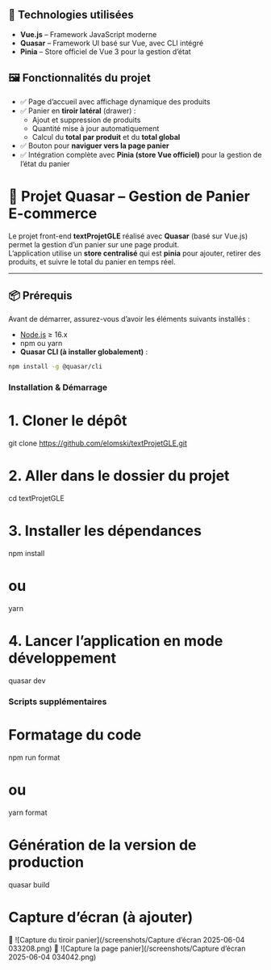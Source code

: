 ## 🧰 Technologies utilisées

- **Vue.js** – Framework JavaScript moderne
- **Quasar** – Framework UI basé sur Vue, avec CLI intégré
- **Pinia** – Store officiel de Vue 3 pour la gestion d’état



## 🖼️ Fonctionnalités du projet

- ✅ Page d’accueil avec affichage dynamique des produits
- ✅ Panier en **tiroir latéral** (drawer) :
  - Ajout et suppression de produits
  - Quantité mise à jour automatiquement
  - Calcul du **total par produit** et du **total global**
- ✅ Bouton pour **naviguer vers la page panier**
- ✅ Intégration complète avec **Pinia (store Vue officiel)** pour la gestion de l’état du panier



# 🛒 Projet Quasar – Gestion de Panier E-commerce

Le projet front-end **textProjetGLE** réalisé avec **Quasar** (basé sur Vue.js) permet la gestion d’un panier sur une page produit.  
L’application utilise un **store centralisé** qui est **pinia** pour ajouter, retirer des produits, et suivre le total du panier en temps réel.

---

## 📦 Prérequis

Avant de démarrer, assurez-vous d’avoir les éléments suivants installés :

- [Node.js](https://nodejs.org/) ≥ 16.x
- npm ou yarn
- **Quasar CLI (à installer globalement)** :

```bash
npm install -g @quasar/cli

```

### Installation & Démarrage

# 1. Cloner le dépôt
git clone https://github.com/elomski/textProjetGLE.git

# 2. Aller dans le dossier du projet
cd textProjetGLE

# 3. Installer les dépendances
npm install
# ou
yarn

# 4. Lancer l’application en mode développement
quasar dev

### Scripts supplémentaires

# Formatage du code
npm run format
# ou
yarn format

# Génération de la version de production
quasar build

# Capture d’écran (à ajouter)

📸 ![Capture du tiroir panier](/screenshots/Capture d’écran 2025-06-04 033208.png)
📸 ![Capture la page panier](/screenshots/Capture d’écran 2025-06-04 034042.png)

